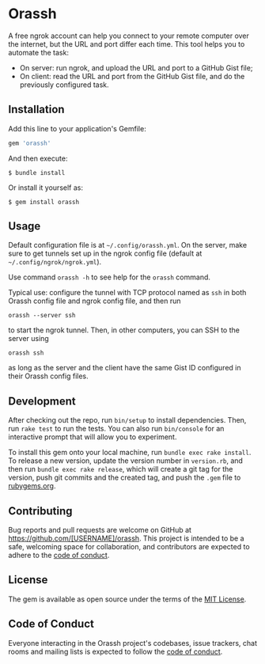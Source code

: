 # Orassh

A free ngrok account can help you connect to your remote computer over the internet,
but the URL and port differ each time.
This tool helps you to automate the task:

- On server: run ngrok, and upload the URL and port to a GitHub Gist file;
- On client: read the URL and port from the GitHub Gist file, and do the previously configured task.

## Installation

Add this line to your application's Gemfile:

```ruby
gem 'orassh'
```

And then execute:

    $ bundle install

Or install it yourself as:

    $ gem install orassh

## Usage

Default configuration file is at `~/.config/orassh.yml`.
On the server, make sure to get tunnels set up in the ngrok config file
(default at `~/.config/ngrok/ngrok.yml`).

Use command `orassh -h` to see help for the `orassh` command.

Typical use: configure the tunnel with TCP protocol named as `ssh` in both
Orassh config file and ngrok config file,
and then run
```shell
orassh --server ssh
```
to start the ngrok tunnel.
Then, in other computers, you can SSH to the server using
```shell
orassh ssh
```
as long as the server and the client have the same Gist ID
configured in their Orassh config files. 

## Development

After checking out the repo, run `bin/setup` to install dependencies. Then, run `rake test` to run the tests. You can also run `bin/console` for an interactive prompt that will allow you to experiment.

To install this gem onto your local machine, run `bundle exec rake install`. To release a new version, update the version number in `version.rb`, and then run `bundle exec rake release`, which will create a git tag for the version, push git commits and the created tag, and push the `.gem` file to [rubygems.org](https://rubygems.org).

## Contributing

Bug reports and pull requests are welcome on GitHub at https://github.com/[USERNAME]/orassh. This project is intended to be a safe, welcoming space for collaboration, and contributors are expected to adhere to the [code of conduct](https://github.com/[USERNAME]/orassh/blob/master/CODE_OF_CONDUCT.md).

## License

The gem is available as open source under the terms of the [MIT License](https://opensource.org/licenses/MIT).

## Code of Conduct

Everyone interacting in the Orassh project's codebases, issue trackers, chat rooms and mailing lists is expected to follow the [code of conduct](https://github.com/[USERNAME]/orassh/blob/master/CODE_OF_CONDUCT.md).
